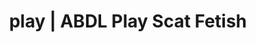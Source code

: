 ---
categories:
- Real Couples
- Fantasy Kink
- Shibari
- Gothic Erotica
- Interactive NSFW
image: /assets/images/1747714157557.jpg
layout: post
schema:
  description: Premium adult content featuring Scat Fetish, ABDL Play. High-quality
    artwork with erotic themes.
  keywords:
  - ASMR Porn
  - ABDL Play
  - Ethical Porn
  - Slow Burn
  - Sensual Cosplay
  - Scat Fetish
  name: 1747714157557 | Scat Fetish ABDL Play
  type: VisualArtwork
seo:
  description: Featured content with premium ABDL Play, Scat Fetish. HD images available.
  keywords: ABDL Play, Scat Fetish
  og_image: /assets/images/1747714157557.jpg
  schema_type: VisualArtwork
tags:
- '#play'
- Scat Fetish
- ABDL Play
title: play | ABDL Play Scat Fetish
---
